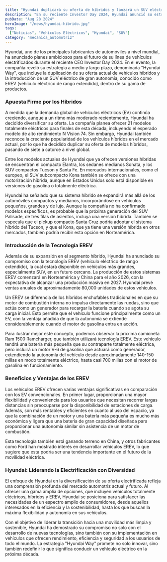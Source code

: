 ```yaml
---
title: "Hyundai duplicará su oferta de híbridos y lanzará un SUV eléctrico de gran autonomía"
description: "En su reciente Investor Day 2024, Hyundai anunció su estrategia para duplicar su oferta de vehículos híbridos y lanzar un SUV eléctrico de gran autonomía, con el objetivo de liderar la transición hacia la electrificación antes de 2030."
pubDate: "Aug 28 2024"
heroImage: "/news/hyundai-hibrido.jpg"
tags:
  ["Noticias", "Vehículos Eléctricos", "Hyundai", "SUV"]
category: "mecanica_automotriz"
---
```


Hyundai, uno de los principales fabricantes de automóviles a nivel mundial, ha anunciado planes ambiciosos para el futuro de su línea de vehículos electrificados durante el reciente CEO Investor Day 2024. En el evento, la compañía reveló su estrategia a medio y largo plazo, denominada "Hyundai Way", que incluye la duplicación de su oferta actual de vehículos híbridos y la introducción de un SUV eléctrico de gran autonomía, conocido como EREV (vehículo eléctrico de rango extendido), dentro de su gama de productos.

### Apuesta Firme por los Híbridos

A medida que la demanda global de vehículos eléctricos (EV) continúa creciendo, aunque a un ritmo más moderado recientemente, Hyundai ha decidido diversificar su oferta. La compañía planea ofrecer 21 modelos totalmente eléctricos para finales de esta década, incluyendo el esperado modelo de alto rendimiento N Vision 74. Sin embargo, Hyundai también reconoce la creciente popularidad de los vehículos híbridos en el mercado actual, por lo que ha decidido duplicar su oferta de modelos híbridos, pasando de siete a catorce a nivel global.

Entre los modelos actuales de Hyundai que ya ofrecen versiones híbridas se encuentran el compacto Elantra, los sedanes medianos Sonata, y los SUV compactos Tucson y Santa Fe. En mercados internacionales, como el europeo, el SUV subcompacto Kona también se ofrece con una motorización híbrida, aunque en Estados Unidos solo está disponible en versiones de gasolina o totalmente eléctrica.

Hyundai ha señalado que su sistema híbrido se expandirá más allá de los automóviles compactos y medianos, incorporándose en vehículos pequeños, grandes y de lujo. Aunque la compañía no ha confirmado modelos específicos, es probable que la próxima generación del SUV Palisade, de tres filas de asientos, incluya una versión híbrida. También se especula que el pickup compacto Santa Cruz podría adoptar el sistema híbrido del Tucson, y que el Kona, que ya tiene una versión híbrida en otros mercados, también podría recibir esta opción en Norteamérica.

### Introducción de la Tecnología EREV

Además de su expansión en el segmento híbrido, Hyundai ha anunciado su compromiso con la tecnología EREV (vehículo eléctrico de rango extendido), la cual estará disponible en vehículos más grandes, especialmente SUV, en un futuro cercano. La producción de estos sistemas EREV comenzará en Norteamérica y China para el año 2026, con la expectativa de alcanzar una producción masiva en 2027. Hyundai prevé ventas anuales de aproximadamente 80,000 unidades de estos vehículos.

Un EREV se diferencia de los híbridos enchufables tradicionales en que su motor de combustión interna no impulsa directamente las ruedas, sino que actúa como un generador para recargar la batería cuando se agota su carga inicial. Esto permite que el vehículo funcione principalmente como un EV, con la ventaja añadida de que la autonomía se extiende considerablemente cuando el motor de gasolina entra en acción.

Para ilustrar mejor este concepto, podemos observar la próxima camioneta Ram 1500 Ramcharger, que también utilizará tecnología EREV. Este vehículo tendrá una batería más pequeña que su contraparte totalmente eléctrica, pero incluirá un motor V-6 de gasolina que actuará como generador, extendiendo la autonomía del vehículo desde aproximadamente 140-150 millas en modo totalmente eléctrico, hasta casi 700 millas con el motor de gasolina en funcionamiento.

### Beneficios y Ventajas de los EREV

Los vehículos EREV ofrecen varias ventajas significativas en comparación con los EV convencionales. En primer lugar, proporcionan una mayor flexibilidad y conveniencia para los usuarios que necesitan recorrer largas distancias sin preocuparse por la disponibilidad de estaciones de carga. Además, son más rentables y eficientes en cuanto al uso del espacio, ya que la combinación de un motor y una batería más pequeña es mucho más económica y ligera que una batería de gran capacidad diseñada para proporcionar una autonomía similar sin asistencia de un motor de combustión.

Esta tecnología también está ganando terreno en China, y otros fabricantes como Ford han mostrado interés en desarrollar vehículos EREV, lo que sugiere que esta podría ser una tendencia importante en el futuro de la movilidad eléctrica.

### Hyundai: Liderando la Electrificación con Diversidad

El enfoque de Hyundai en la diversificación de su oferta electrificada refleja una comprensión profunda del mercado automotriz actual y futuro. Al ofrecer una gama amplia de opciones, que incluyen vehículos totalmente eléctricos, híbridos y EREV, Hyundai se posiciona para satisfacer las necesidades de un espectro amplio de consumidores, desde aquellos interesados en la eficiencia y la sostenibilidad, hasta los que buscan la máxima flexibilidad y autonomía en sus vehículos.

Con el objetivo de liderar la transición hacia una movilidad más limpia y sostenible, Hyundai ha demostrado su compromiso no solo con el desarrollo de nuevas tecnologías, sino también con su implementación en vehículos que ofrecen rendimiento, eficiencia y seguridad a los usuarios de todo el mundo. La estrategia "Hyundai Way" promete no solo innovar, sino también redefinir lo que significa conducir un vehículo eléctrico en la próxima década.
